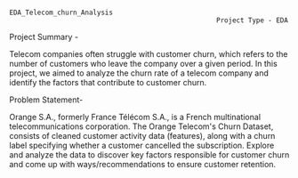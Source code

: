                                                         EDA_Telecom_churn_Analysis
                                                        Project Type - EDA

Project Summary -

Telecom companies often struggle with customer churn, which refers to the number of customers who leave the company over a given period. In this project, we aimed to analyze the churn rate of a telecom company and identify the factors that contribute to customer churn.

Problem Statement-

Orange S.A., formerly France Télécom S.A., is a French multinational telecommunications corporation. The Orange Telecom's Churn Dataset, consists of cleaned customer activity data (features), along with a churn label specifying whether a customer cancelled the subscription.
Explore and analyze the data to discover key factors responsible for customer churn and come up with ways/recommendations to ensure customer retention.
